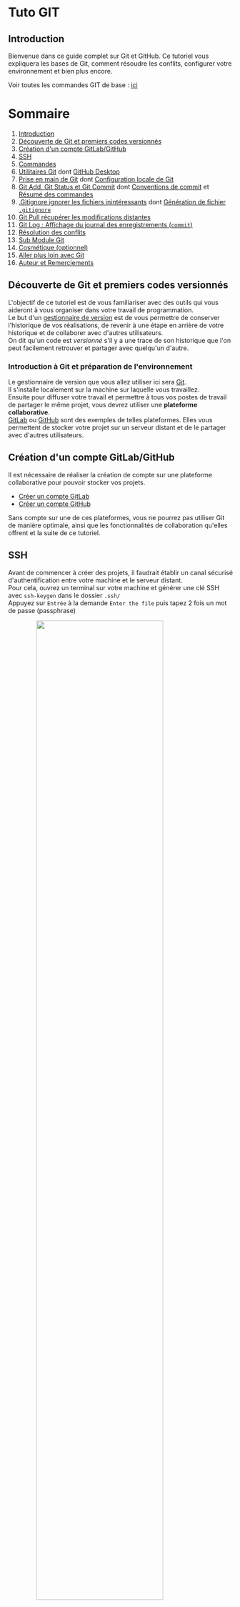 # Tuto GIT

## Introduction
Bienvenue dans ce guide complet sur Git et GitHub. Ce tutoriel vous expliquera les bases de Git, comment résoudre les conflits, configurer votre environnement et bien plus encore.

Voir toutes les commandes GIT de base : [ici](https://github.com/eric-gilles/tutoGit/blob/main/ressources/git-cheat-sheet-education.pdf)

# Sommaire

1. [Introduction](#introduction)
2. [Découverte de Git et premiers codes versionnés](#découverte-de-git-et-premiers-codes-versionnés)
3. [Création d'un compte GitLab/GitHub](#création-dun-compte-gitlabgithub)
4. [SSH](#ssh)
5. [Commandes](#commandes)
6. [Utilitaires Git](#utilitaires-git) dont [GitHub Desktop](#github-desktop)
7. [Prise en main de Git](#prise-en-main-de-git) dont [Configuration locale de Git](#configuration-locale-de-git)
8. [Git Add, Git Status et Git Commit](#git-add-git-status-et-git-commit) dont [Conventions de commit](#conventions-de-commit) et [Résumé des commandes](#résumé-des-commandes)
9. [.Gitignore ignorer les fichiers inintéressants](#gitignore-ignorer-les-fichiers-inintéressants) dont [Génération de fichier `.gitignore`](#génération-de-fichier-gitignore)
10. [Git Pull récupérer les modifications distantes](#git-pull-récupérer-les-modifications-distantes)
11. [Git Log : Affichage du journal des enregistrements (`commit`)](#git-log--affichage-du-journal-des-enregistrements-commit)
12. [Résolution des conflits](#résolution-des-conflits)
13. [Sub Module Git](#sub-module-git)
14. [Cosmétique (optionnel)](#un-peu-plus-de-cosmétique-optionnel)
15. [Aller plus loin avec Git](#aller-plus-loin-avec-git)
16. [Auteur et Remerciements](#auteur)


## Découverte de Git et premiers codes versionnés

L'objectif de ce tutoriel est de vous familiariser avec des outils qui vous aideront à vous organiser dans votre travail de programmation.  
Le but d'un [gestionnaire de version](https://fr.wikipedia.org/wiki/Gestion_de_versions) est de vous permettre de conserver l'historique de vos réalisations, de revenir à une étape en arrière de votre historique et de collaborer avec d'autres utilisateurs.  
On dit qu'un code est _versionné_ s'il y a une trace de son historique que l'on peut facilement retrouver et partager avec quelqu'un d'autre.

### Introduction à Git et préparation de l'environnement

Le gestionnaire de version que vous allez utiliser ici sera [Git](https://fr.wikipedia.org/wiki/Git).  
Il s'installe localement sur la machine sur laquelle vous travaillez.  
Ensuite pour diffuser votre travail et permettre à tous vos postes de travail de partager le même projet, vous devrez utiliser une **plateforme collaborative**.  
[GitLab](https://gitlab.com) ou [GitHub](https://github.com/login) sont des exemples de telles plateformes. Elles vous permettent de stocker votre projet sur un serveur distant et de le partager avec d'autres utilisateurs.

## Création d'un compte GitLab/GitHub
Il est nécessaire de réaliser la création de compte sur une plateforme collaborative pour pouvoir stocker vos projets. 
- [Créer un compte GitLab](https://gitlab.com/users/sign_in)
- [Créer un compte GitHub](https://github.com/login)

Sans compte sur une de ces plateformes, vous ne pourrez pas utiliser Git de manière optimale, ainsi que les fonctionnalités de collaboration qu'elles offrent et la suite de ce tutoriel.

## SSH 
Avant de commencer à créer des projets, il faudrait établir un canal sécurisé d'authentification entre votre machine et le serveur distant.  
Pour cela, ouvrez un terminal sur votre machine et générer une clé SSH avec `ssh-keygen` dans le dossier `.ssh/`  
Appuyez sur `Entrée` à la demande `Enter the file` puis tapez 2 fois un mot de passe (passphrase)

<img src="ressources/keygen.png" width="75%" style="margin:auto;display:block;"/>

### Commandes :
```sh
cd ~/.ssh
ssh-keygen
```

Ensuite, copiez la clé SSH :
```sh
cat id_rsa.pub
```

<img src="ressources/less_key.png" width="75%" style="margin:auto;display:block;"/>

Pour GitLab, ouvrir le lien suivant : _[GitLab Lien SSH Key](https://gitlab.com/-/user_settings/ssh_keys)_ et cliquez sur le bouton "Add new Key", puis collez la clé que vous avez copiée précédemment dans le champ "Key" et donnez un nom à votre clé.

<img src="ressources/add_key_GitLab.png" width="75%" style="margin:auto;display:block;"/><br/>

Pour GitHub, ouvrir le lien suivant : _[GitHub Lien SSH Key](https://github.com/settings/ssh/new)_ et donnez un titre à votre clé et collez la clé dans le champ "Key".

<img src="ressources/add_key_GitHub.png" width="75%" style="margin:auto;display:block;"/><br/>

**Remarque** : avant d'aller plus loin sachez que si vous voulez travailler depuis un autre ordinateur chez vous,
vous devez faire au préalable la procédure d'échange de clé décrite ci-dessus.

**Remarque :** Le mini-tutoriel qui suit est fait pour Linux. Il s'adapte facilement sur Mac OS.
Pour les utilisateurs de Windows il faudrait adapter les commandes Unix à celles de Windows ou installer un émulateur comme [Git for Windows](https://gitforwindows.org/) qui permet de simuler l'utilisation de Git comme si vous étiez sous Linux ou alors utilisez [GitHub Desktop](https://desktop.github.com/).

## Utilitaires Git
Il existe plusieurs utilitaires pour Git qui facilitent l'utilisation de Git en offrant une interface graphique :
- [GitKraken](https://www.gitkraken.com/)
- [GitHub Desktop](https://desktop.github.com/)
- [Sourcetree](https://www.sourcetreeapp.com/)
- IDE : la plupart des IDE ([IntelliJ](https://www.jetbrains.com/fr-fr/idea/), [VSCode](https://code.visualstudio.com/), [Eclipse](https://www.eclipse.org/), etc) ont des plugins intégrés pour utilisés Git.  

Nous montrerons ici comment installer GitHub Desktop, mais vous pouvez choisir l'outil qui vous convient le mieux.
### GitHub Desktop
GitHub Desktop est une application qui vous permet de gérer vos dépôts GitHub directement depuis votre ordinateur. Vous pouvez cloner des dépôts, créer des branches, effectuer des commits, et bien plus encore.

- Windows : [GitHub Desktop Windows](https://desktop.github.com/download/)
- Mac : [GitHub Desktop Mac](https://desktop.github.com/download/)
- Linux : [GitHub Desktop Linux](https://github.com/shiftkey/desktop/releases/download/release-3.4.8-linux1/GitHubDesktop-linux-amd64-3.4.8-linux1.deb) et lancez la commande `dpkg` pour installer l'application:
    ```sh
    sudo dpkg -i GitHubDesktop-linux-amd64-3.4.8-linux1.deb
    ```
    Ou alors avec `apt`:
    ```sh
    sudo apt install ./GitHubDesktop-linux-amd64-3.4.8-linux1.deb
    ```
- Après l'installation, lancez l'application et connectez-vous avec votre compte GitHub.

## Prise en main de Git

Tout d'abord rappelez-vous que GitLab/GitHub est juste un **serveur d'hébergement** et Git est le **gestionnaire de versions** qui est utilisé au coeur de GitLab/GitHub.  
Vous utilisez Git localement sur votre machine. Et vous pouvez à tout moment décider de diffuser votre programme à travers le serveur d'hébergement.  

La première chose à faire c'est de créer un nouveau répertoire sur [GitLab](https://gitlab.com/projects/new#blank_project)/[GitHub](https://github.com/new), par exemple `MonProjet` (vous pouvez choisir un autre nom).  
Choississez la visibilité de votre projet (public ou privé) et ajoutez un fichier `README.md` si vous voulez.  
Puis cliquez sur le bouton `Create Project` sur Gitlab ou `Create repository` sur GitHub.

Maintenant, téléchargez (ou clonez) une **copie** locale de votre projet depuis GitLab/GitHub sur votre machine et d'établir une connexion authentifiée entre cette copie locale et la copie sur le serveur GitLab/GitHub.  
Pour cela, ouvrez un terminal et tapez les commandes suivantes :
```sh
cd votre_répertoire_de_travail
git clone [adresse_du_projet]
```

La commande `git clone` ne vous demandera pas le mot de passe que vous avez donné auparavant à `ssh-keygen`([voir SSH](#ssh)) , si `[adresse_du_projet]` est une adresse SSH.  

Si vous avez choisi l'adresse HTTPS, Git vous demandera votre nom d'utilisateur et mot de passe.  

Après cela, un répertoire portant le même nom (`MonProjet`) sera téléchargé sur votre machine.
Ce répertoire est le _dépôt Git local_. La copie qui est sur GitLab/GitHub est appelée _dépôt distant_. Nous allons voir ce que dépôt local contient.

```sh
cd MonProjet
ls
git status
```
Observez la différence entre la commande `ls` et `git status`.  
La première est une commande Linux pour lister l'ensemble de fichiers dans votre répertoire, alors que la seconde montre l'état de "sauvegarde" de ces fichiers.  
Pour le moment, `git status` devra vous afficher le message "_rien à valider, la copie de travail est propre_" car vous n'avez pas encore effectué de modification de votre projet en local. Tapez les commandes suivantes pour voir la différence :

```sh
touch toto.txt
git status
```
Un message comme ceci devrait apparaître (ce sera en français ou en anglais selon votre environnement) :

<img src="ressources/PremierGitStatus.png" width="75%"  style="margin:auto;display:block;"/>

Il indique que votre répertoire de travail contient un fichier **non versionné** (la couleur rouge et le terme "not staged" l'indiquent). C'est normal, vous venez juste de créer ce fichier. Avant d'apprendre à sauvegarder (**versionner**) les modifications, vous allez configurer localement vos paramètres Git.

### Configuration locale de Git

Maintenant que vous avez fait le tutoriel, vous pouvez correctement configurer **localement** Git sur votre machine.

Ouvrez le fichier `~/.gitconfig` avec votre éditeur favori (créez le fichier si nécessaire).  
Renseignez votre nom, prénom et email dans la section `[user]`.
```
# Personnalisez les champs ci-dessous!
[user]
username = nom_utilisateur_git
name = Prenom Nom
email = adresseMail_git 
```

Vous pouvez aller voir les modifications introduites dans le fichier `~/.gitconfig`.


## Git Add, Git Status et Git Commit
Faisons quelques modifications sur le fichier `toto.txt`que vous avez créé. Ajoutez-y une ligne : "Hello World !"
Souvenez-vous, que pour le moment Git ignore ce fichier car vous ne lui avez pas demandé de _suivre son historique_.

D'abord, ajoutez ce fichier à l'index de suivi de votre historique :

```sh
git add toto.txt
```
Cette commande indique à Git que vous voudriez suivre les modifications du fichier `toto.txt`, mais que la sauvegarde aura lieu plus tard (entre temps vous pouvez faire d'autres `git add`) !

En tapant `git status` vous devriez obtenir quelque chose comme ceci :

<img src="ressources/PremierAdd.png" width="75%" style="margin:auto;display:block;"/>

Maintenant, on va sauvegarder les changements de votre projet que vous avez indexés (avec plusieurs `git add` auparavant) :

```sh
git commit -m "Création d'un fichier important pour mon travail"
```

 En tapant `git status` vous devriez obtenir quelque chose comme ceci :

<img src="ressources/PremierCommit.png" width="75%" style="margin:auto;display:block;"/>

Le message indiqué montre que tout a été sauvegardé correctement. Et que votre _version locale_ de projet est en avance par rapport à la version sur le serveur d'hébergement GitLab/GitHub. Vous pouvez maintenant diffuser ces changements locaux sur le dépôt distant :

```sh
git push -u origin main
```

**Remarque** : ̀`git push` est un raccourci de la commande `git push origin master`. Le mot-clé `origin` indique le dépôt distant (celui sur le serveur GitLab/GitHub).
Pour le moment vous n'avez pas besoin de connaître le sens du mot-clé `master`, donc vous pouvez ignorer sa signification pour l'instant et attendre la fin de ce tutoriel.

Retournez sur Gitlab/GitHub et voyez que votre projet contient maintenant `toto.txt`.


Si `fichier1.txt` et `fichier2.txt` sont deux fichiers dont vous voulez sauvegarder les changements :

```sh
git add fichier1.txt fichier.txt
git commit -m "ajout de 2 fichiers"
git push
```
Si vous voulez sauvegarder tous les fichiers modifiés ou ajoutés :

```sh
git add .
git commit -m "ajout de tous les fichiers"
git push
```

**Remarques** : 
- `git add .` ajoute tous les fichiers modifiés ou ajoutés dans le répertoire courant et ses sous-répertoires.
- Les fichiers ou dossiers inscrits dans un fichier `.gitignore` à la racine de votre projet ne seront pas pris en compte par la commande `git add .`(voir la section sur [Gitignore](#gitignore)).
- Pour le message de votre commit, il est recommandé d'utiliser des messages conventionnel en suivant les [conventions de commit](https://www.conventionalcommits.org/en/v1.0.0/).

### Conventions de commit
Un message de commit conventionnel est structuré comme suit :
```
<type>[optional scope]: <description>

[optional body]

[optional footer(s)]
```  
Légende :
- type : type de commit (feat, fix, docs, style, refactor, perf, test, chore)  
- scope : domaine du commit (facultatif)  
- description : description du commit
- body : description plus détaillée du commit (facultatif)
- footer : informations supplémentaires (ex: références à des tickets, etc) (facultatif)


#### Résumé des commandes :
 * `git add` prépare la future sauvegarde en suivant l'ensemble de modifications locales
 * `git commit -m "message de sauvegarde"` crée un nouveau point d'historique de votre programme en y enregistrant l'ensemble de modifications suivies. Le message obligatoire doit décrire cette sauvegarde
 * `git push` diffuse l'état local (après le dernier commit) de votre projet sur le dépôt distant

## .Gitignore ignorer les fichiers inintéressants

La plupart du temps, lors qu'on développe il y a des fichiers qu'on souhaite **ignorer** en permanence dans les sauvegardes.  
Par exemple, si vous programmez en Java les fichiers '.class' ne devraient pas être versionnés pour plusieurs raisons : ils n'apportent aucune utilité à être suivi car ce sont des fichiers compilés non-destinés à la modification par le programmeur, ils polluent inutilement le dépôt...

Le fichier `.gitignore` est un fichier texte qui permet d'ignorer certains fichiers ou dossiers lors de l'ajout de fichiers à l'index.
Il doit être placé à la racine du dépôt Git.  
Il est très utile pour ne pas versionner des fichiers inutiles ou sensibles (logs, fichiers de configuration, fichiers temporaires, etc).

Dans ce fichier, vous pouvez ajouter tout ce que vous voulez ignorer dans vos commits. Par exemple le ['.gitignore'](.gitignore) du projet que vous êtes en train de lire, permet d'ignorer 3 extensions '.class', '.o', '.log'.

Fichier `.gitignore` de ce projet :
```sh
# Fichiers temporaires
*~

# Logs
*.log

# Fichiers de configuration
*.conf

# Fichiers de compilation
*.o
*.class
```

Lorsque vous créez ou modifiez le fichier '.gitignore', pensez à le versionner car il fait partie du dépôt ! Donc pensez à utiliser les commandes suivantes :
```sh
git add .gitignore
git commit -m "<type>: fichier .gitignore"
git push
```
type : add ou update

### Génération de fichier `.gitignore`

Afin de générer un fichier `.gitignore`, vous pouvez utiliser le site [gitignore.io](https://www.toptal.com/developers/gitignore) ou l'extension VSCode [gi](https://marketplace.visualstudio.com/items?itemName=rubbersheep.gi) via `Ctrl+P` dans VsCode puis entrez `ext install rubbersheep.gi`.


## Git Pull récupérer les modifications distantes
Reclonons une copie de votre projet dans un autre répertoire et vérifions que l'on a bien récupéré le tout :

```sh
cd ..
mkdir AutreRepertoire
cd AutreRepertoire/
git clone adresse_du_projet
cd MonProjet
ls
git status
```

Modifiez le fichier `toto.txt` et 

```sh
git add toto.txt
git commit -m "refactor: modification du fichier toto"
git push
```

Votre dépôt distant est à jour mais la première copie locale du projet sur laquelle vous avez travaillé initialement est **en retard** dans l'historique. Donc il faut récupérer tous les nouveaux changements depuis le dépôt distant :

```sh
cd ~/MonProjet
git pull
```
Vous devriez obtenir quelque chose comme ceci :


<img src="ressources/PremierGitPull.png" width="75%" style="margin:auto;display:block;"/>

## Git Log : Affichage du journal des enregistrements (`commit`)

Une dernière commande utile est `git log` : elle affiche l'ensemble des enregistrements effectués (`commit`) avec leur message. Vous pouvez aussi retrouver toutes ces informations dans votre ges

```sh
git log
commit 4d1861aeb356653643ee6f8bd32f76ccc331e93e (HEAD -> main, origin/main)
Author: Éric GILLES <eric.gilles@etu.umontpellier.fr>
Date:   Wed Jan 8 05:04:33 2025 +0100

    refactor: modification du fichier toto

commit a24cf021282dfc1d834082e21aaef3aa695c97a1
Author: Éric GILLES <eric.gilles@etu.umontpellier.fr>
Date:   Wed Jan 8 04:48:09 2025 +0100

    ajout de 2 fichiers

commit 6a6087e69a1892f00396671eacedabe30a8889d8
Author: Éric GILLES <eric.gilles@etu.umontpellier.fr>
Date:   Wed Jan 8 04:05:18 2025 +0100

    Création d'un fichier important pour mon travail
```

Vous l'aurez compris, lorsque vous avez plusieurs dépôts locaux, sur des machines potentiellement différentes, vous pouvez très bien travailler sur une de ces copies locales, sauvegarder vos changements (`git add` + `git commit`), pousser le tout sur le dépôt distant (`git push`) et récupérer le tout (`git pull`) dans les autres dépôts locaux.

## Résolution des conflits
Mais que se passe-t-il lorsque vous travaillez en parallèle sur deux dépôts locaux et que vous oubliez de les synchroniser correctement ? Simulons une telle situation :

 * faites une modification du fichier `toto.txt` en y ajoutant ou supprimant du texte dans le premier dépôt local
 * ensuite faites une sauvegarde des changements et diffusez sur le dépôt distant :
	```sh
	git add .
	git commit -m "refactor: modification du fichier toto dans le 1er dépôt"
	git push
	```
 * maintenant, faites une modification différente du fichier `toto.txt` en y ajoutant ou supprimant du texte dans le deuxième dépôt local
 * faites une sauvegarde des changements :
	```sh
	git add .
	git commit -m "refactor: modification du fichier toto dans le 2ème dépôt"
	```
 * si vous essayez de pousser avec `git push` ce changement vous aurez un message indiquant un **conflit** car les nouveaux changements sur le dépôt distant n'ont pas été récupérés dans la deuxième copie locale; Git ne fera donc rien et attendra vos indications pour résoudre le problème

<img src="ressources/PremierGitError.png" width="75%" style="margin:auto;display:block;"/>


Ce mécanisme de signalement de conflit est très pratique car vous n'êtes jamais à l'abri d'un oubli de synchroniser les dépôts. 

Git vous suggère d'intégrer d'abord les changements distants (avec `git pull`) avant de pousser à nouveau.

<img src="ressources/PremierGitConflit.png" width="75%" style="margin:auto;display:block;"/>

On remarque ici, le message d'erreur 'fatal' indiquant un conflit de branches divergentes.  

Pour résoudre les conflits, Git propose plusieurs solutions :

 * si une fusion peut avoir lieu facilement (les changements qui sont en conflit ne portent pas sur les mêmes fichiers), il vous propose de fusionner le tout. Ici cela a échoué, voir le message précédent de `git pull`.
 * si le conflit porte sur le même fichier et vous voulez fusionner l'ensemble des changements, alors il faudrait l'indiquer explicitement à Git :
     ```sh
     git merge origin/main
     ```
   Avec la commande ci-dessus, Git va essayer d'intégrer l'ensemble des changements des deux historiques en un seul. Et plusieurs cas de figures sont à envisager :

   1. Lorsque les deux historiques sont "compatibles", à savoir les changements du fichier `toto.txt` ne rentrent pas en conflit car ne porte pas sur les mêmes lignes du fichier, alors la fusion se fera sans aucune intervention de votre part. Vous pouvez vérifier le statut du dépôt, et vous devrez obtenir quelque chose comme ceci :

       ```sh
       git status
       Sur la branche main
       Votre branche est en avance par rapport à 'origin/main' avec 2 commits.
       ```
      Notez que le dernier commit correspond à la fusion des 2 versions qui étaient en conflit.

   2. Si les deux historiques sont "incompatibles", alors le fichier `toto.txt` contiendra l'ensemble de modifications issues des deux dépôts (local et distant) et ce sera à vous de corriger le tout à la main : ouvrir le fichier `toto.txt` avec un éditeur de texte, regarder l'ensemble de conflits indiqués par des chevrons `<<<<<` et remplacer les par la version qui vous convient. Une fois le conflit résolu, vous devrez sauvegarder la résolution et diffuser ces modifications :
       ```sh
       git add toto.txt
       git commit -m "résolution du conflit"
       git push
       ```

## Sub Module Git
Les submodules dans Git permettent d'inclure un dépôt Git dans un autre dépôt. Cela permet de gérer des projets distincts qui sont liés tout en préservant leur indépendance. Par exemple, si vous voulez inclure une bibliothèque externe dans votre projet sans l'intégrer directement dans votre dépôt, vous pouvez utiliser un submodule.

Ajouter un submodule
```sh
git submodule add [url_du_dépôt] [chemin/vers/le/dossier]
```
Cela va cloner le dépôt externe à l'emplacement spécifié dans votre projet.

Initialiser et mettre à jour les submodules
Après avoir cloné un projet avec des submodules, vous devez initialiser et mettre à jour ces submodules.

```sh
git submodule init
git submodule update
```
Récupérer les dernières modifications d’un submodule
Pour récupérer les dernières modifications d’un submodule :

```sh
git submodule update --remote
```
Commits avec des submodules
Quand vous apportez des modifications dans un submodule, vous devez effectuer un commit dans le submodule, puis dans le dépôt principal.

Dans le submodule :

```sh
cd [chemin/du/submodule]
git commit -m "Modifications dans le submodule"
git push
```
Dans le dépôt principal : Git conserve un pointeur vers la révision du submodule. Vous devez donc commettre la mise à jour du pointeur.

```sh
git commit -m "Mise à jour du submodule"
git push
```
Supprimer un submodule
Pour supprimer un submodule :

```sh
git submodule deinit [chemin/vers/le/dossier]
git rm [chemin/vers/le/dossier]
git commit -m "Suppression du submodule"
```
Commandes utiles
Vérifier l’état des submodules :
```sh
git submodule status
```
Mettre à jour tous les submodules :
```sh
git submodule update --recursive --remote
```
Les submodules sont utiles pour gérer des dépendances externes sans dupliquer des données dans votre dépôt.

## Un peu plus de cosmétique (optionnel)
Dans un terminal il n'y a pas d'information supplémentaire qui affiche si vous êtes dans un dépôt Git ou pas.
Pour faire plus joli, vous pouvez ajouter les lignes de commandes suivantes dans votre `~/.```shrc` pour afficher la branche courante:

```sh
    parse_git_branch() {
         git branch 2> /dev/null | sed -e '/^[^*]/d' -e 's/* \(.*\)/(\1)/'
    }
    export PS1="\u@\h \[\e[32m\]\w
    \[\e[91m\]\$(parse_git_branch)\[\e[00m\]$ "
```
plus d'infos [ici](https://medium.com/@thucnc/how-to-show-current-git-branch-with-colors-in-```sh-prompt-380d05a24745)

## Aller plus loin avec Git
Pour le moment on vous a montré les fonctionnalités de base de Git qui devraient être suffisant. Sachez que la gestion de conflit a été survolé et plusieurs autres cas de conflits peuvent apparaître.

Aussi nous n'avons pas évoqué la notion de [**branche** Git](https://git-scm.com/book/fr/v1/Les-branches-avec-Git-Ce-qu-est-une-branche). En effet, il est possible dans le cadre du même projet d'avoir plusieurs branches de développement (une par grande fonctionnalité ou une par développeur). 

Au fur et à mesure les branches sont _fusionnées_ pour intégrer les fonctionnalités dans la branche principale : _main_.
Pour le moment vous n'avez utilisé que cette branche, mais vous êtes encouragé à vous documenter et à apprendre par vous-mêmes l'utilisation des branches avec Git.

Vous pouvez suivre un tuto plus complet sur les différents aspects de Git ici : https://fr.wikibooks.org/wiki/Git/Principes ou voir une liste des commandes GIT de base : [ici](https://github.com/eric-gilles/tutoGit/blob/main/ressources/git-cheat-sheet-education.pdf)

## Auteur 
Ce tutoriel a été écrit par [Eric Gilles](https://github.com/eric-gilles)


## Remerciements
Ce tutoriel est basé sur le projet [tutoGit](https://gitlabinfo.iutmontp.univ-montp2.fr/valicov/tutoGit1ereAnnee) réalisé pour les étudiant de l'[IUT de Montpellier](https://iut-montpellier-sete.edu.umontpellier.fr/) du [département informatique](https://iut-montpellier-sete.edu.umontpellier.fr/formations-3/nos-formations/bachelor-universaire-de-technologie/b-u-t-informatique/).  
Le projet [tutoGit](https://gitlabinfo.iutmontp.univ-montp2.fr/valicov/tutoGit1ereAnnee) a été réalisé par les enseignants/étudiants suivants :
- [Petru Valicov](https://gitlabinfo.iutmontp.univ-montp2.fr/valicov)
- [Gilles Trombettoni](https://gitlabinfo.iutmontp.univ-montp2.fr/trombettoni)
- [Victor Poupet](https://gitlabinfo.iutmontp.univ-montp2.fr/poupet)
- [Romain Lebreton](https://gitlabinfo.iutmontp.univ-montp2.fr/lebreton)
- [la hoang](https://gitlabinfo.iutmontp.univ-montp2.fr/la)
- [Gaelle Hisler](https://gitla[tutoGit](https://gitlabinfo.iutmontp.univ-montp2.fr/valicov/tutoGit1ereAnnee)binfo.iutmontp.univ-montp2.fr/hisler)

Un remerciements pour leur travail.
